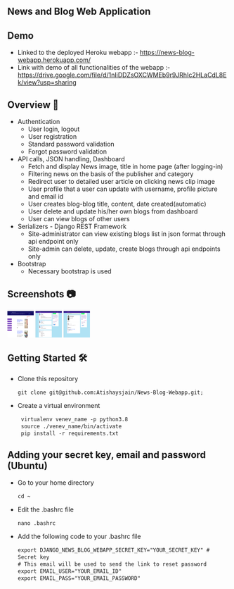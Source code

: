 ## News and Blog Web Application

## Demo 
* Linked to the deployed Heroku webapp :- https://news-blog-webapp.herokuapp.com/
* Link with demo of all functionalities of the webapp :- https://drive.google.com/file/d/1nIiDDZsOXCWMEb9r9JRhIc2HLaCdL8Ek/view?usp=sharing

## Overview 🎯
*  Authentication
    * User login, logout
    * User registration
    * Standard password validation
    * Forgot password validation
* API calls, JSON handling, Dashboard
    * Fetch and display News image, title in home page (after logging-in)
    * Filtering news on the basis of the publisher and category
    * Redirect user to detailed user article on clicking news clip image
    * User profile that a user can update with username, profile picture and email id
    * User creates blog-blog title, content, date created(automatic)
    * User delete and update his/her own blogs from dashboard
    * User can view blogs of other users
* Serializers - Django REST Framework
    * Site-administrator can view existing blogs list in json format through api endpoint only
    * Site-admin can delete, update, create blogs through api endpoints only
* Bootstrap
    * Necessary bootstrap is used

## Screenshots 📷
 <p float="left">
 <img src ="images/news_page.png" width="60" height="60" />     
 <img src ="images/blog_page.png" width="60" height="60" />  
 <img src ="images/profile_page.png" width="60" height="60" />   
 </p>

## Getting Started 🛠
- Clone this repository
   ```Shell
   git clone git@github.com:Atishaysjain/News-Blog-Webapp.git;
   ```
   
- Create a virtual environment
  ```Shell
   virtualenv venev_name -p python3.8
   source ./venev_name/bin/activate
   pip install -r requirements.txt
  ```

## Adding your secret key, email and password (Ubuntu)

- Go to your home directory
   ```Shell
   cd ~
   ```

- Edit the .bashrc file
   ```Shell
   nano .bashrc
   ```

* Add the following code to your .bashrc file
    ```Shell
    export DJANGO_NEWS_BLOG_WEBAPP_SECRET_KEY="YOUR_SECRET_KEY" # Secret key 
    # This email will be used to send the link to reset password 
    export EMAIL_USER="YOUR_EMAIL_ID"
    export EMAIL_PASS="YOUR_EMAIL_PASSWORD"
    ```

